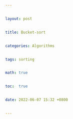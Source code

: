 ```yaml
---


layout: post


title: Bucket-sort


categories: Algorithms


tags: sorting


math: true


toc:  true


date: 2022-06-07 15:32 +0800


---
```

